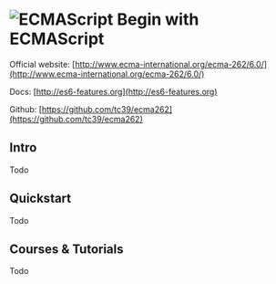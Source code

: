 # ![ECMAScript](https://rawgit.com/asankasri/begin-with-it-alpha/master/icons/ecmascript.png "ECMAScript") Begin with ECMAScript

Official website: [http://www.ecma-international.org/ecma-262/6.0/](http://www.ecma-international.org/ecma-262/6.0/)

Docs: [http://es6-features.org](http://es6-features.org)

Github: [https://github.com/tc39/ecma262](https://github.com/tc39/ecma262)

## Intro

Todo

## Quickstart

Todo

## Courses & Tutorials

Todo
